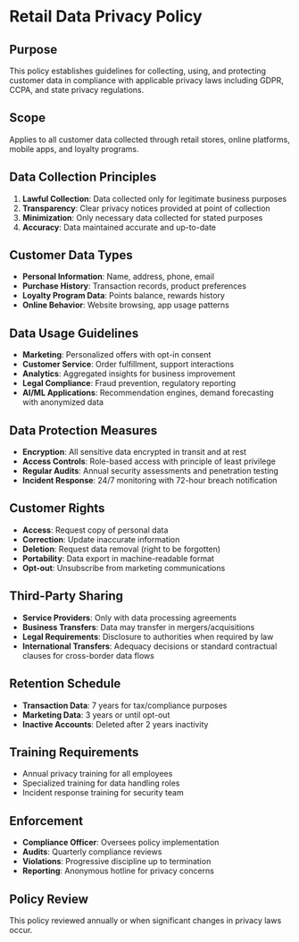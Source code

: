 # Retail Data Privacy Policy

## Purpose
This policy establishes guidelines for collecting, using, and protecting customer data in compliance with applicable privacy laws including GDPR, CCPA, and state privacy regulations.

## Scope
Applies to all customer data collected through retail stores, online platforms, mobile apps, and loyalty programs.

## Data Collection Principles
1. **Lawful Collection**: Data collected only for legitimate business purposes
2. **Transparency**: Clear privacy notices provided at point of collection
3. **Minimization**: Only necessary data collected for stated purposes
4. **Accuracy**: Data maintained accurate and up-to-date

## Customer Data Types
- **Personal Information**: Name, address, phone, email
- **Purchase History**: Transaction records, product preferences
- **Loyalty Program Data**: Points balance, rewards history
- **Online Behavior**: Website browsing, app usage patterns

## Data Usage Guidelines
- **Marketing**: Personalized offers with opt-in consent
- **Customer Service**: Order fulfillment, support interactions
- **Analytics**: Aggregated insights for business improvement
- **Legal Compliance**: Fraud prevention, regulatory reporting
- **AI/ML Applications**: Recommendation engines, demand forecasting with anonymized data

## Data Protection Measures
- **Encryption**: All sensitive data encrypted in transit and at rest
- **Access Controls**: Role-based access with principle of least privilege
- **Regular Audits**: Annual security assessments and penetration testing
- **Incident Response**: 24/7 monitoring with 72-hour breach notification

## Customer Rights
- **Access**: Request copy of personal data
- **Correction**: Update inaccurate information
- **Deletion**: Request data removal (right to be forgotten)
- **Portability**: Data export in machine-readable format
- **Opt-out**: Unsubscribe from marketing communications

## Third-Party Sharing
- **Service Providers**: Only with data processing agreements
- **Business Transfers**: Data may transfer in mergers/acquisitions
- **Legal Requirements**: Disclosure to authorities when required by law
- **International Transfers**: Adequacy decisions or standard contractual clauses for cross-border data flows

## Retention Schedule
- **Transaction Data**: 7 years for tax/compliance purposes
- **Marketing Data**: 3 years or until opt-out
- **Inactive Accounts**: Deleted after 2 years inactivity

## Training Requirements
- Annual privacy training for all employees
- Specialized training for data handling roles
- Incident response training for security team

## Enforcement
- **Compliance Officer**: Oversees policy implementation
- **Audits**: Quarterly compliance reviews
- **Violations**: Progressive discipline up to termination
- **Reporting**: Anonymous hotline for privacy concerns

## Policy Review
This policy reviewed annually or when significant changes in privacy laws occur.
